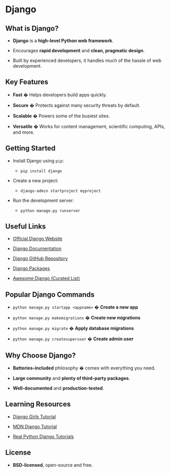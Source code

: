 # Django

## What is Django?

* **Django** is a **high-level Python web framework**.

* Encourages **rapid development** and **clean, pragmatic design**.

* Built by experienced developers, it handles much of the hassle of web development.



## Key Features

* **Fast** � Helps developers build apps quickly.

* **Secure** � Protects against many security threats by default.

* **Scalable** � Powers some of the busiest sites.

* **Versatile** � Works for content management, scientific computing, APIs, and more.



## Getting Started

* Install Django using `pip`:  

  * `pip install django`

* Create a new project:  

  * `django-admin startproject myproject`

* Run the development server:  

  * `python manage.py runserver`



## Useful Links

* [Official Django Website](https://www.djangoproject.com/)

* [Django Documentation](https://docs.djangoproject.com/en/stable/)

* [Django GitHub Repository](https://github.com/django/django)

* [Django Packages](https://djangopackages.org/)

* [Awesome Django (Curated List)](https://github.com/wsvincent/awesome-django)



## Popular Django Commands

* `python manage.py startapp <appname>` � **Create a new app**

* `python manage.py makemigrations` � **Create new migrations**

* `python manage.py migrate` � **Apply database migrations**

* `python manage.py createsuperuser` � **Create admin user**



## Why Choose Django?

* **Batteries-included** philosophy � comes with everything you need.

* **Large community** and **plenty of third-party packages**.

* **Well-documented** and **production-tested**.



## Learning Resources

* [Django Girls Tutorial](https://tutorial.djangogirls.org/)

* [MDN Django Tutorial](https://developer.mozilla.org/en-US/docs/Learn/Server-side/Django)

* [Real Python Django Tutorials](https://realpython.com/tutorials/django/)



## License

* **BSD-licensed**, open-source and free.

